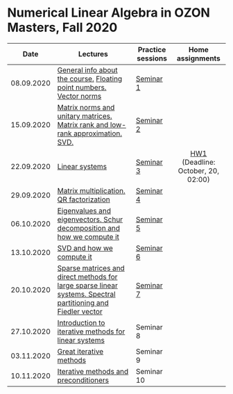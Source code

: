 # Numerical Linear Algebra in OZON Masters, Fall 2020

|Date| Lectures | Practice sessions | Home assignments|
|----|----|----| :----: |
|08.09.2020| [General info about the course.](./lectures/general_info.ipynb) [Floating point numbers. Vector norms](./lectures/lecture1/lecture-1.ipynb) | [Seminar 1](./seminars/seminar1/seminar1.ipynb) | |
| 15.09.2020 | [Matrix norms and unitary matrices. Matrix rank and low-rank approximation. SVD.](./lectures/lecture2/lecture2.ipynb) | [Seminar 2](./seminars/seminar2/seminar2.ipynb) |
| 22.09.2020 | [Linear systems](./lectures/lecture3/lecture3.ipynb) | [Seminar 3](./seminars/seminar3/seminar3.ipynb) | [HW1](./hw/hw1/hw1.ipynb) <br> (Deadline: October, 20, 02:00)
| 29.09.2020 | [Matrix multiplication. QR factorization](./lectures/lecture4/lecture4.ipynb) | [Seminar 4](./seminars/seminar4/seminar4.ipynb) | 
| 06.10.2020 | [Eigenvalues and eigenvectors. Schur decomposition and how we compute it](./lectures/lecture5/lecture5.ipynb) | [Seminar 5](./seminars/seminar5/seminar5.ipynb) |
| 13.10.2020 | [SVD and how we compute it](./lectures/lecture6/lecture6.ipynb) | [Seminar 6](./seminars/seminar6/seminar6.ipynb) |
| 20.10.2020 | [Sparse matrices and direct methods for large sparse linear systems. Spectral partitioning and Fiedler vector](./lectures/lecture7/lecture7.ipynb) | [Seminar 7](./seminars/seminar7/seminar7.ipynb) |
| 27.10.2020 | [Introduction to iterative methods for linear systems](./lectures/lecture8/lecture8.ipynb) | Seminar 8 | |
| 03.11.2020 | [Great iterative methods](./lectures/lecture9/lecture9.ipynb) | Seminar 9 | |
| 10.11.2020 | [Iterative methods and preconditioners](./lectures/lecture10/lecture10.ipynb) | Seminar 10 | | 
